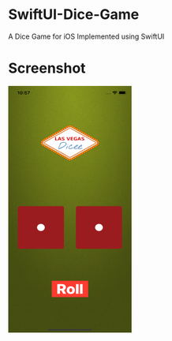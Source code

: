 # SwiftUI-Dice-Game
A Dice Game for iOS Implemented using SwiftUI

# Screenshot
<img src="Documentation/1.png" width="250" height="500">

